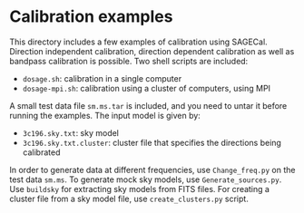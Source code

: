 # Calibration examples
This directory includes a few examples of calibration using SAGECal. Direction independent calibration, direction dependent calibration as well as bandpass calibration is possible. Two shell scripts are included:

  * `dosage.sh`: calibration in a single computer
  * `dosage-mpi.sh`: calibration using a cluster of computers, using MPI

A small test data file `sm.ms.tar` is included, and you need to untar it before running the examples. The input model is given by:
  * `3c196.sky.txt`: sky model 
  * `3c196.sky.txt.cluster`: cluster file that specifies the directions being calibrated

In order to generate data at different frequencies, use `Change_freq.py` on the test data `sm.ms`. To generate mock sky models, use `Generate_sources.py`. Use `buildsky` for extracting sky models from FITS files. For creating a cluster file from a sky model file, use `create_clusters.py` script.
